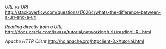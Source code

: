 *URL vs URI*  
http://stackoverflow.com/questions/176264/whats-the-difference-between-a-uri-and-a-url

*Reading directly from a URL*
http://docs.oracle.com/javase/tutorial/networking/urls/readingURL.html

*Apache HTTP Client*
http://hc.apache.org/httpclient-3.x/tutorial.html
